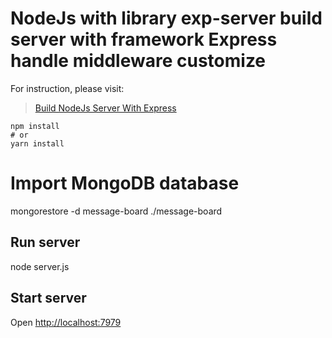 # NodeJs with library exp-server build server with framework Express handle middleware customize

For instruction, please visit:
> [Build NodeJs Server With Express](https://github.com/NguyenPhuocMinh/app-webserver)

```
npm install
# or
yarn install
```

# Import MongoDB database
mongorestore -d message-board ./message-board

## Run server
node server.js

## Start server
Open [http://localhost:7979](http://localhost:7979)
```
